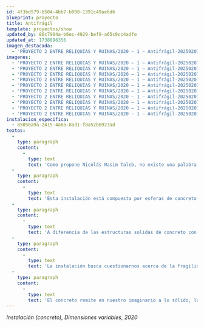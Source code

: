 ```yaml
---
id: 4f3bd579-b504-4bb7-b008-1391c49ae6d6
blueprint: proyecto
title: Antifrágil
template: proyectos/show
updated_by: 86c7904a-b6ec-4929-bef9-a65c9cc4adfe
updated_at: 1738896356
imagen_destacada:
  - 'PROYECTO 2 ENTRE RELIQUIAS Y RUINAS/2020 — 1 — Antifrágil-20250207T005049Z-001/2020 — Antifrágil — 01 (Crea Lab, Medellín, 2022).webp'
imagenes:
  - 'PROYECTO 2 ENTRE RELIQUIAS Y RUINAS/2020 — 1 — Antifrágil-20250207T005049Z-001/2020 — Antifrágil — 01 (Crea Lab, Medellín, 2022).webp'
  - 'PROYECTO 2 ENTRE RELIQUIAS Y RUINAS/2020 — 1 — Antifrágil-20250207T005049Z-001/2020 — Antifrágil — 02 (Aura Galería, Medellín, 2022).webp'
  - 'PROYECTO 2 ENTRE RELIQUIAS Y RUINAS/2020 — 1 — Antifrágil-20250207T005049Z-001/2020 — Antifrágil — 03 (Aura Galería, Medellín, 2022).webp'
  - 'PROYECTO 2 ENTRE RELIQUIAS Y RUINAS/2020 — 1 — Antifrágil-20250207T005049Z-001/Aura/20220304_153843.webp'
  - 'PROYECTO 2 ENTRE RELIQUIAS Y RUINAS/2020 — 1 — Antifrágil-20250207T005049Z-001/Aura/20220316_125218.webp'
  - 'PROYECTO 2 ENTRE RELIQUIAS Y RUINAS/2020 — 1 — Antifrágil-20250207T005049Z-001/Crea Lab/Screenshot_20230523-071713_Instagram.webp'
  - 'PROYECTO 2 ENTRE RELIQUIAS Y RUINAS/2020 — 1 — Antifrágil-20250207T005049Z-001/Jerico/20230604_091300.webp'
  - 'PROYECTO 2 ENTRE RELIQUIAS Y RUINAS/2020 — 1 — Antifrágil-20250207T005049Z-001/Jerico/20230604_091227.webp'
  - 'PROYECTO 2 ENTRE RELIQUIAS Y RUINAS/2020 — 1 — Antifrágil-20250207T005049Z-001/Naviera/20220913_121949.webp'
  - 'PROYECTO 2 ENTRE RELIQUIAS Y RUINAS/2020 — 1 — Antifrágil-20250207T005049Z-001/Naviera/20220913_121952.webp'
instalacion_especifica:
  - 85050a9a-2415-4a6a-8ad1-f8a52b6923ad
textos:
  -
    type: paragraph
    content:
      -
        type: text
        text: 'Como propone Nicolás Nasim Taleb, no existe una palabra que designe exactamente lo contrario de lo frágil, la idea de lo antifrágil va más allá de la resiliencia y la robustez. Mientras que los sistemas resistentes pueden soportar y recuperarse de los impactos negativos, y los sistemas robustos pueden resistirlos sin sufrir daños significativos, los sistemas antifrágiles se fortalecen y evolucionan positivamente a través de la adversidad. La noción de antifragilidad sugiere una capacidad no solo para resistir el caos, sino para aprovecharlo como una fuerza impulsora para el crecimiento y la mejora continua. Hay cosas que se benefician de las crisis; prosperan y crecen al verse expuestas a la volatilidad, al azar al desorden y a los estresores. '
  -
    type: paragraph
    content:
      -
        type: text
        text: 'Esta instalación está compuesta por esferas de concreto de espesor aproximado de un milímetro y de un diámetro aproximado de 15 a 35 cm que se encuentran dispuestos en el suelo. '
  -
    type: paragraph
    content:
      -
        type: text
        text: 'A diferencia de las estructuras solidas de concreto con las que están construidas las edificaciones, las esferas, vacías en su interior, se convierten en cuerpos frágiles que con la interacción con el público tienden a quebrarse, es decir, que si bien cuando la exposición empieza, las esferas están completas, con la interacción de público, se van rompiendo y descomponiendo la esfera en cascarones a lo largo de la duración de la exposición. Es una instalación en constante cambio en función del deterioro que va sufriendo a medida que el espectador va interactuando con ella.'
  -
    type: paragraph
    content:
      -
        type: text
        text: 'La instalación busca cuestionarnos acerca de la fragilidad de las construcciones humanas y cómo los avances de la ingeniería, el progreso y el desarrollo que parecen inamovibles en realidad son frágiles e inestables.'
  -
    type: paragraph
    content:
      -
        type: text
        text: 'El concreto remite en nuestro imaginario a lo sólido, lo duro y lo estable y es un reflejo de cómo entendemos nuestras construcciones. La producción en serie, se traduce en la utilización de moldes para construir estas formas seriadas.'
---
```

_Instalación (concreto), Dimensiones variables, 2020_